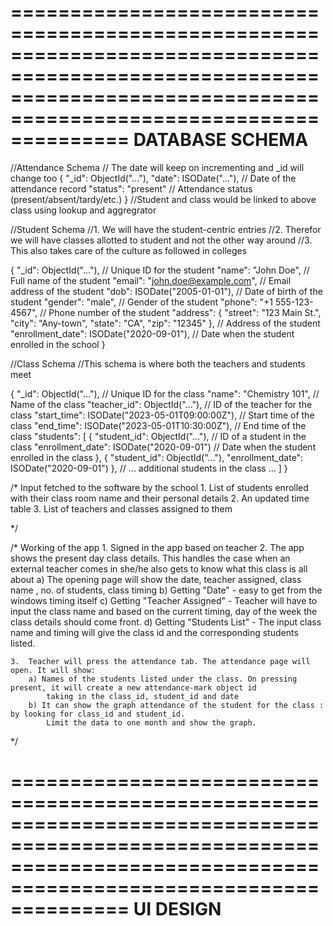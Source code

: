 ======================================================================================================================================================================
                                                                  DATABASE SCHEMA
======================================================================================================================================================================

//Attendance Schema
//  The date will keep on incrementing and _id will change too
{
  "_id": ObjectId("..."), 
  "date": ISODate("..."), // Date of the attendance record
  "status": "present" // Attendance status (present/absent/tardy/etc.)
}
//Student and class would be linked to above class using lookup and aggregrator

//Student Schema
//1. We will have the student-centric entries
//2. Therefor we will have classes allotted to student and not the other way around
//3. This also takes care of the culture as followed in colleges

{
  "_id": ObjectId("..."), // Unique ID for the student
  "name": "John Doe", // Full name of the student
  "email": "john.doe@example.com", // Email address of the student
  "dob": ISODate("2005-01-01"), // Date of birth of the student
  "gender": "male", // Gender of the student
  "phone": "+1 555-123-4567", // Phone number of the student
  "address": {
    "street": "123 Main St.",
    "city": "Any-town",
    "state": "CA",
    "zip": "12345"
  }, // Address of the student
  "enrollment_date": ISODate("2020-09-01"), // Date when the student enrolled in the school
}


//Class Schema
//This schema is where both the teachers and students meet

{
  "_id": ObjectId("..."), // Unique ID for the class
  "name": "Chemistry 101", // Name of the class
  "teacher_id": ObjectId("..."), // ID of the teacher for the class
  "start_time": ISODate("2023-05-01T09:00:00Z"), // Start time of the class
  "end_time": ISODate("2023-05-01T10:30:00Z"), // End time of the class
  "students": [
    {
      "student_id": ObjectId("..."), // ID of a student in the class
      "enrollment_date": ISODate("2020-09-01") // Date when the student enrolled in the class
    },
    {
      "student_id": ObjectId("..."),
      "enrollment_date": ISODate("2020-09-01")
    },
    // ... additional students in the class ...
  ]
}

/*
    Input fetched to the software by the school
    1. List of students enrolled with their class room name and their personal details
    2. An updated time table 
    3. List of teachers and classes assigned to them

*/



/*  Working of the app
    1.  Signed in the app based on teacher
    2.  The app shows the present day class details. 
        This handles the case when an external teacher comes in she/he also gets to know what this class is all about
        a) The opening page will show the date, teacher assigned, class name , no. of students, class timing
        b) Getting "Date" - easy to get from the windows timing itself
        c) Getting "Teacher Assigned" - Teacher will have to input the class name and based on the current timing, 
            day of the week the class details should come front.
        d) Getting "Students List" - The input class name and timing will give the class id and the corresponding students listed.

    3.  Teacher will press the attendance tab. The attendance page will open. It will show:
        a) Names of the students listed under the class. On pressing present, it will create a new attendance-mark object id
            taking in the class_id, student_id and date
        b) It can show the graph attendance of the student for the class : by looking for class_id and student_id. 
            Limit the data to one month and show the graph.


*/  


======================================================================================================================================================================
                                                                  UI DESIGN
======================================================================================================================================================================

